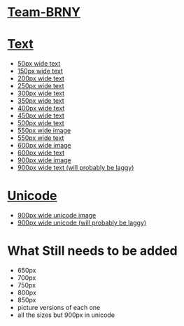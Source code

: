 # [Team-BRNY](https://team-brny.github.io/Team-BRNY/)

<meta name="viewport" content="width=device-width, initial-scale=1.0">
<link rel="shortcut icon" type="image/png" href="https://team-brny.github.io/Team-BRNY/favicon.ico">

# <a href="#text"><span name="text">Text</span></a>

* [50px wide text](https://team-brny.github.io/Team-BRNY/ASCII-Team_BRNY_logo_50.html)
* [150px wide text](https://team-brny.github.io/Team-BRNY/ASCII-Team_BRNY_logo_150.html)
* [200px wide text](https://team-brny.github.io/Team-BRNY/ASCII-Team_BRNY_logo_200.html)
* [250px wide text](https://team-brny.github.io/Team-BRNY/ASCII-Team_BRNY_logo_250.html)
* [300px wide text](https://team-brny.github.io/Team-BRNY/ASCII-Team_BRNY_logo_300.html)
* [350px wide text](https://team-brny.github.io/Team-BRNY/ASCII-Team_BRNY_logo_350.html)
* [400px wide text](https://team-brny.github.io/Team-BRNY/ASCII-Team_BRNY_logo_400.html)
* [450px wide text](https://team-brny.github.io/Team-BRNY/ASCII-Team_BRNY_logo_450.html)
* [500px wide text](https://team-brny.github.io/Team-BRNY/ASCII-Team_BRNY_logo_500.html)
* <a href="https://team-brny.github.io/Team-BRNY/ASCII-Team_BRNY_logo_550.png" target="_blank">550px wide image</a>
* [550px wide text](https://team-brny.github.io/Team-BRNY/ASCII-Team_BRNY_logo_550.html)
* <a href="https://team-brny.github.io/Team-BRNY/ASCII-Team_BRNY_logo_600.png" target="_blank">600px wide image</a>
* [600px wide text](https://team-brny.github.io/Team-BRNY/ASCII-Team_BRNY_logo_600.html)
* <a href="https://team-brny.github.io/Team-BRNY/ASCII-Team_BRNY_logo_900.png" target="_blank">900px wide image</a>
* [900px wide text (will probably be laggy)](https://team-brny.github.io/Team-BRNY/ASCII-Team_BRNY_logo_900.html)

# <a href="#unicode"><span name="unicode">Unicode</span></a>

* <a href="https://team-brny.github.io/Team-BRNY/ASCII-Team_BRNY_logo_900_unicode.png" target="_blank">900px wide unicode image</a>
* [900px wide unicode (will probably be laggy)](https://team-brny.github.io/Team-BRNY/ASCII-Team_BRNY_logo_900_unicode.html)


# What Still needs to be added

* 650px
* 700px
* 750px
* 800px
* 850px
* picture versions of each one
* all the sizes but 900px in unicode
